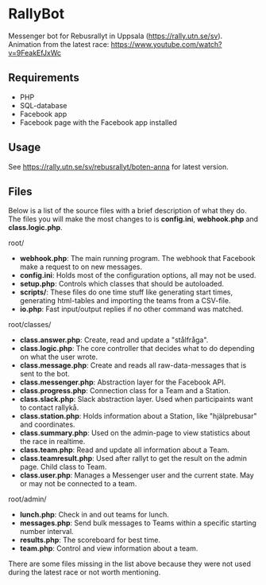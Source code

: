 # RallyBot  
Messenger bot for Rebusrallyt in Uppsala (https://rally.utn.se/sv).  
Animation from the latest race: https://www.youtube.com/watch?v=9FeakEfJxWc  

## Requirements  
- PHP
- SQL-database
- Facebook app
- Facebook page with the Facebook app installed

## Usage  
See https://rally.utn.se/sv/rebusrallyt/boten-anna for latest version.  

## Files  
Below is a list of the source files with a brief description of what they do.  
The files you will make the most changes to is **config.ini**, **webhook.php** and **class.logic.php**.  

root/  
- **webhook.php**: The main running program. The webhook that Facebook make a request to on new messages.
- **config.ini**: Holds most of the configuration options, all may not be used.
- **setup.php**: Controls which classes that should be autoloaded.
- **scripts/**: These files do one time stuff like generating start times, generating html-tables and importing the teams from a CSV-file. 
- **io.php**: Fast input/output replies if no other command was matched.  

root/classes/  
- **class.answer.php**: Create, read and update a "stålfråga".
- **class.logic.php**: The core controller that decides what to do depending on what the user wrote.
- **class.message.php**: Create and reads all raw-data-messages that is sent to the bot.
- **class.messenger.php**: Abstraction layer for the Facebook API.
- **class.progress.php**: Connection class for a Team and a Station.
- **class.slack.php**: Slack abstraction layer. Used when participaints want to contact rallykå.
- **class.station.php**: Holds information about a Station, like "hjälprebusar" and coordinates.
- **class.summary.php**: Used on the admin-page to view statistics about the race in realtime.
- **class.team.php**: Read and update all information about a Team.
- **class.teamresult.php**: Used after rallyt to get the result on the admin page. Child class to Team.
- **class.user.php**: Manages a Messenger user and the current state. May or may not be connected to a team.  

root/admin/  
- **lunch.php**: Check in and out teams for lunch.
- **messages.php**: Send bulk messages to Teams within a specific starting number interval.
- **results.php**: The scoreboard for best time.
- **team.php**: Control and view information about a team.  

There are some files missing in the list above because they were not used during the latest race or not worth mentioning.
